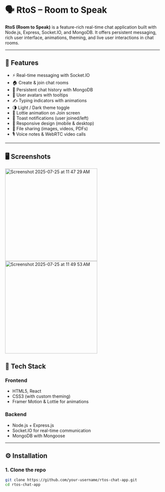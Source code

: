 # 🗣️ RtoS – Room to Speak

**RtoS (Room to Speak)** is a feature-rich real-time chat application built with Node.js, Express, Socket.IO, and MongoDB. It offers persistent messaging, rich user interface, animations, theming, and live user interactions in chat rooms.

---

## 🚀 Features

- ⚡ Real-time messaging with Socket.IO
- 🏠 Create & join chat rooms
- 💬 Persistent chat history with MongoDB
- 👤 User avatars with tooltips
- ✍️ Typing indicators with animations
- 🌗 Light / Dark theme toggle
- 🎨 Lottie animation on Join screen
- 🔔 Toast notifications (user joined/left)
- 📱 Responsive design (mobile & desktop)
- 📎 File sharing (images, videos, PDFs)
- 🎙️ Voice notes & WebRTC video calls

---

## 🖥️ Screenshots
<img width="300" height="300" alt="Screenshot 2025-07-25 at 11 47 29 AM" src="https://github.com/user-attachments/assets/cc65a630-1530-4d27-9a37-c32a90545465" />

<img width="300" height="300" alt="Screenshot 2025-07-25 at 11 49 53 AM" src="https://github.com/user-attachments/assets/62179820-fbf1-49fa-a823-63279c73bcc1" />



## 🧰 Tech Stack

### Frontend
- HTML5, React
- CSS3 (with custom theming)
- Framer Motion & Lottie for animations

### Backend
- Node.js + Express.js
- Socket.IO for real-time communication
- MongoDB with Mongoose

---

## ⚙️ Installation

### 1. Clone the repo

```bash
git clone https://github.com/your-username/rtos-chat-app.git
cd rtos-chat-app
